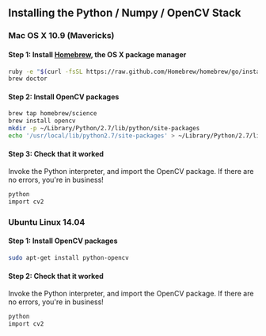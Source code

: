 ## Installing the Python / Numpy / OpenCV Stack

### Mac OS X 10.9 (Mavericks)

#### Step 1: Install [Homebrew](http://brew.sh), the OS X package manager

```bash
ruby -e "$(curl -fsSL https://raw.github.com/Homebrew/homebrew/go/install)"
brew doctor
```

#### Step 2: Install OpenCV packages

```bash
brew tap homebrew/science
brew install opencv
mkdir -p ~/Library/Python/2.7/lib/python/site-packages
echo '/usr/local/lib/python2.7/site-packages' > ~/Library/Python/2.7/lib/python/site-packages/homebrew.pth
```

#### Step 3: Check that it worked

Invoke the Python interpreter, and import the OpenCV package. If there are no errors, you're in business!

```bash
python
import cv2
```

### Ubuntu Linux 14.04

#### Step 1: Install OpenCV packages

```bash
sudo apt-get install python-opencv
```

#### Step 2: Check that it worked

Invoke the Python interpreter, and import the OpenCV package. If there are no errors, you're in business!

```bash
python
import cv2
```

